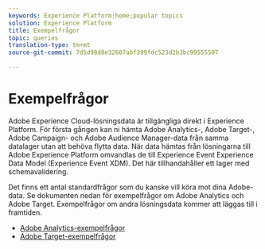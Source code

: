 ```yaml
---
keywords: Experience Platform;home;popular topics
solution: Experience Platform
title: Exempelfrågor
topic: queries
translation-type: tm+mt
source-git-commit: 7d5d98d8e32607abf399fdc523d2b3bc99555507

---
```



# Exempelfrågor

Adobe Experience Cloud-lösningsdata är tillgängliga direkt i Experience Platform. För första gången kan ni hämta Adobe Analytics-, Adobe Target-, Adobe Campaign- och Adobe Audience Manager-data från samma datalager utan att behöva flytta data. När data hämtas från lösningarna till Adobe Experience Platform omvandlas de till Experience Event Experience Data Model (Experience Event XDM). Det här tillhandahåller ett lager med schemavalidering.

Det finns ett antal standardfrågor som du kanske vill köra mot dina Adobe-data. Se dokumenten nedan för exempelfrågor om Adobe Analytics och Adobe Target. Exempelfrågor om andra lösningsdata kommer att läggas till i framtiden.

- [Adobe Analytics-exempelfrågor](adobe-analytics.md)
- [Adobe Target-exempelfrågor](adobe-target.md)
